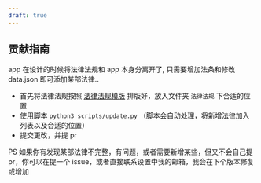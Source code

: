 ```yaml
---
draft: true
---
```


## 贡献指南
app 在设计的时候将法律法规和 app 本身分离开了, 只需要增加法条和修改 data.json 即可添加某部法律..
- 首先将法律法规按照 [法律法规模版](法律法规模版.md) 排版好，放入文件夹 `法律法规` 下合适的位置
- 使用脚本 `python3 scripts/update.py` （脚本会自动处理，将新增法律加入列表以及合适的位置）
- 提交更改，并提 pr

PS 如果你有发现某部法律不完整，有问题，或者需要新增某些，但又不会自己提 pr，你可以在提一个 issue，或者直接联系设置中我的邮箱，我会在下个版本修复或增加